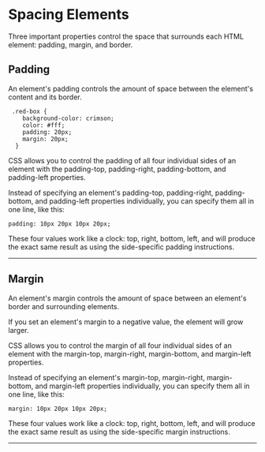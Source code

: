 # Spacing Elements 

Three important properties control the space that surrounds each HTML element: padding, margin, and border.

## Padding

An element's padding controls the amount of space between the element's content and its border.

```
 .red-box {
    background-color: crimson;
    color: #fff;
    padding: 20px;
    margin: 20px;
  }
```
CSS allows you to control the padding of all four individual sides of an element with the padding-top, padding-right, padding-bottom, and padding-left properties.

Instead of specifying an element's padding-top, padding-right, padding-bottom, and padding-left properties individually, you can specify them all in one line, like this:
```
padding: 10px 20px 10px 20px;
```
These four values work like a clock: top, right, bottom, left, and will produce the exact same result as using the side-specific padding instructions.

----
## Margin
An element's margin controls the amount of space between an element's border and surrounding elements.

If you set an element's margin to a negative value, the element will grow larger.

CSS allows you to control the margin of all four individual sides of an element with the margin-top, margin-right, margin-bottom, and margin-left properties.

Instead of specifying an element's margin-top, margin-right, margin-bottom, and margin-left properties individually, you can specify them all in one line, like this:
```
margin: 10px 20px 10px 20px;
```
These four values work like a clock: top, right, bottom, left, and will produce the exact same result as using the side-specific margin instructions.

----
